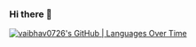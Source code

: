 ### Hi there 👋

<!--
**vaibhav0726/vaibhav0726** is a ✨ _special_ ✨ repository because its `README.md` (this file) appears on your GitHub profile.

Here are some ideas to get you started:

- 🔭 I’m currently working on ...
- 🌱 I’m currently learning ...
- 👯 I’m looking to collaborate on ...
- 🤔 I’m looking for help with ...
- 💬 Ask me about ...
- 📫 How to reach me: ...
- 😄 Pronouns: ...
- ⚡ Fun fact: ...
-->

<!-- [![vaibhav0726's GitHub | Stats](https://stats.quine.sh/vaibhav0726/github?theme=light)](https://quine.sh) -->
[![vaibhav0726's GitHub | Languages Over Time](https://stats.quine.sh/vaibhav0726/languages-over-time?theme=light)](https://quine.sh)
